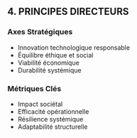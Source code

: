 ## 4. PRINCIPES DIRECTEURS

### Axes Stratégiques
- Innovation technologique responsable
- Équilibre éthique et social
- Viabilité économique
- Durabilité systémique

### Métriques Clés
- Impact sociétal
- Efficacité opérationnelle
- Résilience systémique
- Adaptabilité structurelle